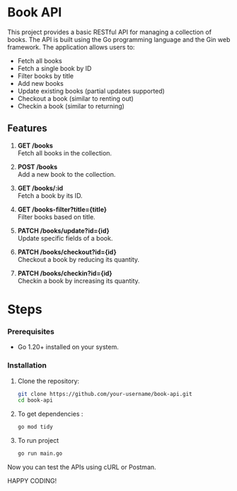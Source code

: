 # Book API

This project provides a basic RESTful API for managing a collection of books. The API is built using the Go programming language and the Gin web framework. The application allows users to:

- Fetch all books
- Fetch a single book by ID
- Filter books by title
- Add new books
- Update existing books (partial updates supported)
- Checkout a book (similar to renting out)
- Checkin a book (similar to returning)

## Features

1. **GET /books**  
   Fetch all books in the collection.

2. **POST /books**  
   Add a new book to the collection.

3. **GET /books/:id**  
   Fetch a book by its ID.

4. **GET /books-filter?title={title}**  
   Filter books based on title.

5. **PATCH /books/update?id={id}**  
   Update specific fields of a book.

6. **PATCH /books/checkout?id={id}**  
   Checkout a book by reducing its quantity.

7. **PATCH /books/checkin?id={id}**  
   Checkin a book by increasing its quantity.

# Steps

### Prerequisites
- Go 1.20+ installed on your system.

### Installation
1. Clone the repository:
   ```bash
   git clone https://github.com/your-username/book-api.git
   cd book-api
   ```

2. To get dependencies :
    ```bash
    go mod tidy
    ```
3. To run project
    ```bash
    go run main.go
    ```
Now you can test the APIs using cURL or Postman.

HAPPY CODING!
